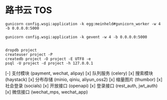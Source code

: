 路书云 TOS
=========

```shell
gunicorn config.wsgi:application -k egg:meinheld#gunicorn_worker -w 4 -b 0.0.0.0:5000

gunicorn config.wsgi:application -k gevent -w 4 -b 0.0.0.0:5000


dropdb project
createuser project -P
createdb project -O project -E UTF8 -e
psql -U project -d project -h 127.0.0.1

```

[-] 支付模块 (payment, wechat, alipay)
[x] 队列服务 (celery)
[x] 搜索模块 (haystack)
[x] 分布存储 (minio, qiniu, aliyun_oss2)
[x] 缩量图片 (thumbor)
[x] 社会登录 (socials)
[x] 开放接口 (openapi)
[x] 登录接口 (rest_auth, jwt_auth)
[x] 微信接口 (wechat_mps, wechat_app)

